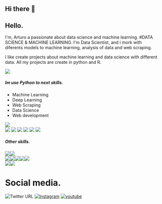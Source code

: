 ## Hi there 👋
## Hello. 
I'm,  Arturo a passionate about data science and machine learning.
#DATA SCIENCE & MACHINE LEARNING.
 I'm Data Scientist, and i mork with diferents models to machine learning, analysis of data and web scraping.

I like create projects about machine learning and data science with different data. All my projects are create in python and R.

![](http://www.finalhints.com/wp-content/uploads/2016/01/opengraph-icon-200x200.png)

##### Im use Python to next skills.
-	Machine Learning
-	Deep Learning
-	Web Scraping
-	Data Science
-	Web development

![](https://img.shields.io/badge/Pandas-Analysis-red)  
![](https://img.shields.io/badge/Tensorflow-DeepLearning-yellow)  ![](https://img.shields.io/badge/Matplotlib-MachineLearning-green) ![](https://img.shields.io/badge/Pytorch-DeepLearning-red) ![](https://img.shields.io/badge/Numpy-MachineLearning-gree)  ![](https://img.shields.io/badge/Scipy-MachineLearning-orange) ![](https://img.shields.io/badge/Scikitlearn-MachineLearning-blue) 

##### Other skills.
![](https://img.shields.io/badge/WebDevelopment_Backend-Django-9cf)![](https://img.shields.io/badge/WebDevelopment_Backend-Flask-9cf)  
![](https://img.shields.io/badge/WebDevelopment_Frontend-React-blue)![](https://img.shields.io/badge/WebDevelopment_Frontend-HTML-blue)![](https://img.shields.io/badge/WebDevelopment_Frontend-CSS-blue)![](https://img.shields.io/badge/WebDevelopment_Frontend-Javascript-blue)![](https://img.shields.io/badge/WebDevelopment_Frontend-Boostrap-)  
![](https://img.shields.io/badge/OS-Linux.-9cf)![](https://img.shields.io/badge/OS-Windows.-9cf)


# Social media.



![Twitter URL](https://img.shields.io/twitter/url?style=social&url=https%3A%2F%2Ftwitter.com%2Fcarturo_6)
<a href="https://www.instagram.com/carturo6/"><img src="https://img.shields.io/badge/Instagram--_.svg?style=social&logo=instagram" alt="Instagram"></a>
<a href="https://www.youtube.com/channel/UC3mBjTYJj-kGpb-zmX8irQQ"><img src="https://img.shields.io/badge/youtube--_.svg?style=social&logo=youtube" alt="youtube"></a>



<!--
![](https://img.shields.io/github/stars/pandao/editor.md.svg) ![](https://img.shields.io/github/forks/pandao/editor.md.svg) ![](https://img.shields.io/github/tag/pandao/editor.md.svg) ![](https://img.shields.io/github/release/pandao/editor.md.svg) ![](https://img.shields.io/github/issues/pandao/editor.md.svg) ![](https://img.shields.io/bower/v/editor.md.svg)

-->

<!--
**carturo6/carturo6** is a ✨ _special_ ✨ repository because its `README.md` (this file) appears on your GitHub profile.

Here are some ideas to get you started:

- 🔭 I’m currently working on ...
- 🌱 I’m currently learning ...
- 👯 I’m looking to collaborate on ...
- 🤔 I’m looking for help with ...
- 💬 Ask me about ...
- 📫 How to reach me: ...
- 😄 Pronouns: ...
- ⚡ Fun fact: ...
-->
